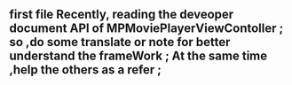 first file 
Recently, reading the deveoper document API of MPMoviePlayerViewContoller ;
so ,do some translate or note for better understand the frameWork ; At the 
same time ,help the others as a refer ;
----------------

